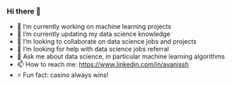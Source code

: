 ### Hi there 👋

<!--
**avanish123456789/avanish123456789** is a ✨ _special_ ✨ repository because its `README.md` (this file) appears on your GitHub profile.

Here are some ideas to get you started:
-->
- 🔭 I’m currently working on machine learning projects
- 🌱 I’m currently updating my data science knowledge
- 👯 I’m looking to collaborate on data science jobs and projects
- 🤔 I’m looking for help with data science jobs referral
- 💬 Ask me about data science, in particular machine learning algorithms
- 📫 How to reach me: https://www.linkedin.com/in/avanissh
- ⚡ Fun fact: casino always wins!
